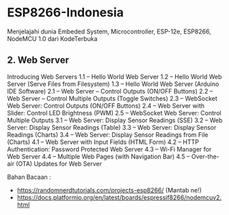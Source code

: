 # ESP8266-Indonesia

Menjelajahi dunia Embeded System, Microcontroller, ESP-12e, ESP8266, NodeMCU 1.0 dari KodeTerbuka


## 2. Web Server
Introducing Web Servers
1.1 – Hello World Web Server
1.2 – Hello World Web Server (Serve Files from Filesystem)
1.3 – Hello World Web Server (Arduino IDE Software)
2.1 – Web Server – Control Outputs (ON/OFF Buttons)
2.2 – Web Server – Control Multiple Outputs (Toggle Switches)
2.3 – WebSocket Web Server: Control Outputs (ON/OFF Buttons)
2.4 – Web Server with Slider: Control LED Brightness (PWM)
2.5 – WebSocket Web Server: Control Multiple Outputs
3.1 – Web Server: Display Sensor Readings (SSE)
3.2 – Web Server: Display Sensor Readings (Table)
3.3 – Web Server: Display Sensor Readings (Charts)
3.4 – Web Server: Display Sensor Readings from File (Charts)
4.1 – Web Server with Input Fields (HTML Form)
4.2 – HTTP Authentication: Password Protected Web Server
4.3 – Wi-Fi Manager for Web Server
4.4 – Multiple Web Pages (with Navigation Bar)
4.5 – Over-the-air (OTA) Updates for Web Server




Bahan Bacaan :
- https://randomnerdtutorials.com/projects-esp8266/ (Mantab ne!)
- https://docs.platformio.org/en/latest/boards/espressif8266/nodemcuv2.html